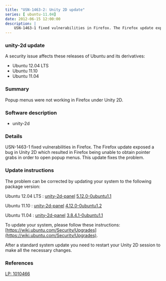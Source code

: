 ```yaml
---
title: "USN-1463-2: Unity 2D update"
series: [ ubuntu-11.04]
date: 2012-06-15 12:00:00
description: |
    USN-1463-1 fixed vulnerabilities in Firefox. The Firefox update exposed a bug in Unity 2D which resulted in Firefox being unable to obtain pointer grabs in order to open popup menus. This update fixes the problem. 
---
```


### unity-2d update

A security issue affects these releases of Ubuntu and its derivatives:

* Ubuntu 12.04 LTS
* Ubuntu 11.10
* Ubuntu 11.04

### Summary

Popup menus were not working in Firefox under Unity 2D. 

### Software description

* unity-2d 

### Details

USN-1463-1 fixed vulnerabilities in Firefox. The Firefox update exposed a bug in Unity 2D which resulted in Firefox being unable to obtain pointer grabs in order to open popup menus. This update fixes the problem. 

### Update instructions

The problem can be corrected by updating your system to the following package version:

Ubuntu 12.04 LTS
 : [unity-2d-panel](https://launchpad.net/ubuntu/+source/unity-2d) <span> [5.12.0-0ubuntu1.1](https://launchpad.net/ubuntu/+source/unity-2d/5.12.0-0ubuntu1.1) </span> 

Ubuntu 11.10
 : [unity-2d-panel](https://launchpad.net/ubuntu/+source/unity-2d) <span> [4.12.0-0ubuntu1.2](https://launchpad.net/ubuntu/+source/unity-2d/4.12.0-0ubuntu1.2) </span> 

Ubuntu 11.04
 : [unity-2d-panel](https://launchpad.net/ubuntu/+source/unity-2d) <span> [3.8.4.1-0ubuntu1.1](https://launchpad.net/ubuntu/+source/unity-2d/3.8.4.1-0ubuntu1.1) </span> 

To update your system, please follow these instructions: [https://wiki.ubuntu.com/Security/Upgrades](https://wiki.ubuntu.com/Security/Upgrades).

After a standard system update you need to restart your Unity 2D session to make all the necessary changes. 

### References

 [LP: 1010466](https://launchpad.net/bugs/1010466)
 
